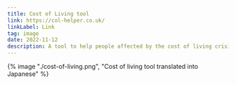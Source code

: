 ```yaml
---
title: Cost of Living tool
link: https://col-helper.co.uk/
linkLabel: Link
tag: image
date: 2022-11-12
description: A tool to help people affected by the cost of living crisis, presenting key information and resources in an accessible and easy to understand format.
---
```


{% image "./cost-of-living.png", "Cost of living tool translated into Japanese" %}
